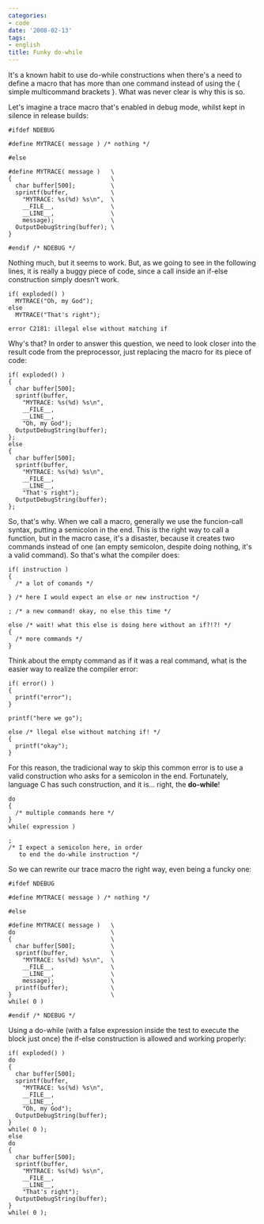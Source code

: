 ```yaml
---
categories:
- code
date: '2008-02-13'
tags:
- english
title: Funky do-while
---
```


It's a known habit to use do-while constructions when there's a need to define a macro that has more than one command instead of using the { simple multicommand brackets }. What was never clear is why this is so.

Let's imagine a trace macro that's enabled in debug mode, whilst kept in silence in release builds:

    #ifdef NDEBUG
    
    #define MYTRACE( message ) /* nothing */
    
    #else
    
    #define MYTRACE( message )   \
    {                            \
      char buffer[500];          \
      sprintf(buffer,            \
        "MYTRACE: %s(%d) %s\n",  \
        __FILE__,                \
        __LINE__,                \
        message);                \
      OutputDebugString(buffer); \
    }
    
    #endif /* NDEBUG */ 

Nothing much, but it seems to work. But, as we going to see in the following lines, it is really a buggy piece of code, since a call inside an if-else construction simply doesn't work.

    if( exploded() )
      MYTRACE("Oh, my God");
    else
      MYTRACE("That's right"); 

    error C2181: illegal else without matching if

Why's that? In order to answer this question, we need to look closer into the result code from the preprocessor, just replacing the macro for its piece of code:

    if( exploded() )
    {
      char buffer[500];
      sprintf(buffer,
        "MYTRACE: %s(%d) %s\n",
        __FILE__,
        __LINE__,
        "Oh, my God");
      OutputDebugString(buffer);
    };
    else
    {
      char buffer[500];
      sprintf(buffer,
        "MYTRACE: %s(%d) %s\n",
        __FILE__,
        __LINE__,
        "That's right");
      OutputDebugString(buffer);
    };

So, that's why. When we call a macro, generally we use the funcion-call syntax, putting a semicolon in the end. This is the right way to call a function, but in the macro case, it's a disaster, because it creates two commands instead of one (an empty semicolon, despite doing nothing, it's a valid command). So that's what the compiler does:

    if( instruction )
    {
      /* a lot of comands */
    
    } /* here I would expect an else or new instruction */

    ; /* a new command! okay, no else this time */
    
    else /* wait! what this else is doing here without an if?!?! */
    {
      /* more commands */
    }

Think about the empty command as if it was a real command, what is the easier way to realize the compiler error:

    if( error() )
    {
      printf("error");
    }

    printf("here we go");
    
    else /* llegal else without matching if! */
    {
      printf("okay");
    }

For this reason, the tradicional way to skip this common error is to use a valid construction who asks for a semicolon in the end. Fortunately, language C has such construction, and it is... right, the **do-while**!

    do
    {
      /* multiple commands here */
    }
    while( expression )

    ;
    /* I expect a semicolon here, in order
       to end the do-while instruction */

So we can rewrite our trace macro the right way, even being a funcky one:

    #ifdef NDEBUG
    
    #define MYTRACE( message ) /* nothing */
    
    #else
    
    #define MYTRACE( message )   \
    do                           \
    {                            \
      char buffer[500];          \
      sprintf(buffer,            \
        "MYTRACE: %s(%d) %s\n",  \
        __FILE__,                \
        __LINE__,                \
        message);                \
      printf(buffer);            \
    }                            \
    while( 0 )
    
    #endif /* NDEBUG */ 

Using a do-while (with a false expression inside the test to execute the block just once) the if-else construction is allowed and working properly:

    if( exploded() )
    do
    {
      char buffer[500];
      sprintf(buffer,
        "MYTRACE: %s(%d) %s\n",
        __FILE__,
        __LINE__,
        "Oh, my God");
      OutputDebugString(buffer);
    }
    while( 0 );
    else
    do
    {
      char buffer[500];
      sprintf(buffer,
        "MYTRACE: %s(%d) %s\n",
        __FILE__,
        __LINE__,
        "That's right");
      OutputDebugString(buffer);
    }
    while( 0 );